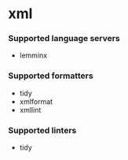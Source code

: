 # xml
<!--- THIS DOCUMENT IS AUTOMATICALLY GENERATED, DON'T EDIT IT -->

### Supported language servers

- lemminx

### Supported formatters

- tidy
- xmlformat
- xmllint

### Supported linters

- tidy
